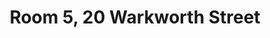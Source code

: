 ---
basin: 'Yes'
cudn: false
floor: First
grade: 6
images: []
living_room: 'No'
location: 20 Warkworth Street
name: '5'
network: Wireless Only
title: Room 5, 20 Warkworth Street
---